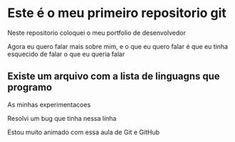 # Este é o meu primeiro repositorio git

Neste repositorio coloquei o meu portfolio de desenvolvedor

Agora eu quero falar mais sobre mim, e o que eu quero falar é que
eu tinha esquecido de falar o que eu queria falar

## Existe um arquivo com a lista de linguagns que programo

As minhas experimentacoes

Resolvi um bug que tinha nessa linha

Estou muito animado com essa aula de Git e GitHub
